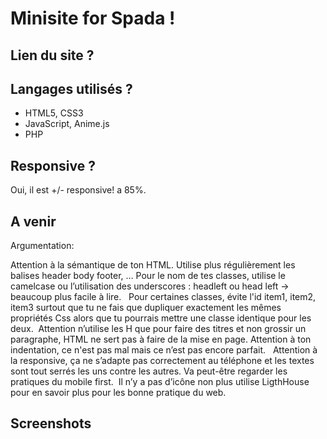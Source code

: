 # Minisite for Spada !

## Lien du site ?


## Langages utilisés ?

+ HTML5, CSS3
+ JavaScript, Anime.js
+ PHP

## Responsive ?

Oui, il est +/- responsive! a 85%.

## A venir 

Argumentation:

Attention à la sémantique de ton HTML. Utilise plus régulièrement les balises header body footer, … Pour le nom de tes classes, utilise le camelcase ou l’utilisation des underscores : headleft ou head left -> beaucoup plus facile à lire.  
Pour certaines classes, évite l&#39;id item1, item2, item3 surtout que tu ne fais que dupliquer exactement les mêmes propriétés Css alors que tu pourrais mettre une classe identique pour les deux. 
Attention n’utilise les H que pour faire des titres et non grossir un paragraphe, HTML ne sert pas à faire de la mise en page. Attention à ton indentation, ce n&#39;est pas mal mais ce n’est pas encore parfait.   Attention à la responsive, ça ne s’adapte pas correctement au téléphone et les textes sont tout serrés les uns contre les autres. Va peut-être regarder les pratiques du mobile first.  Il n’y a pas d’icône non plus utilise LigthHouse  pour en savoir plus pour les bonne pratique du web.

## Screenshots
